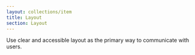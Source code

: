 ```yaml
---
layout: collections/item
title: Layout
section: Layout
---
```


<p class="abstract" style="border-bottom:hidden">Use clear and accessible layout as the primary way to communicate with users.<p>

